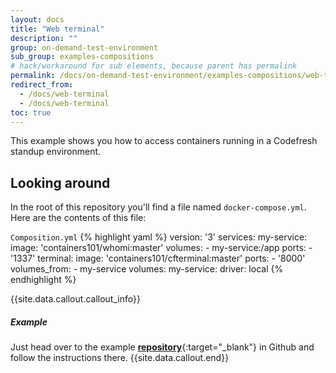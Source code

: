 ```yaml
---
layout: docs
title: "Web terminal"
description: ""
group: on-demand-test-environment
sub_group: examples-compositions
# hack/workaround for sub elements, because parent has permalink
permalink: /docs/on-demand-test-environment/examples-compositions/web-terminal/ 
redirect_from:
  - /docs/web-terminal
  - /docs/web-terminal
toc: true
---
```

This example shows you how to access containers running in a Codefresh standup environment.

## Looking around
In the root of this repository you'll find a file named `docker-compose.yml`.
Here are the contents of this file:

  `Composition.yml`
{% highlight yaml %}
version: '3'
services:
  my-service:
    image: 'containers101/whomi:master'
    volumes:
      - my-service:/app
    ports:
      - '1337'
  terminal:
    image: 'containers101/cfterminal:master'
    ports:
      - '8000'
    volumes_from:
      - my-service
volumes:
  my-service:
    driver: local
{% endhighlight %}

{{site.data.callout.callout_info}}
##### Example 

Just head over to the example [__repository__](https://github.com/codefreshdemo/cf-example-web-termial){:target="_blank"} in Github and follow the instructions there.
{{site.data.callout.end}}
